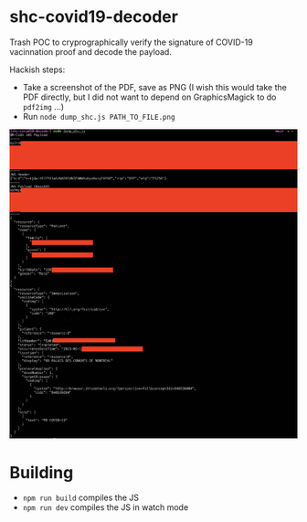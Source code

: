 # shc-covid19-decoder

Trash POC to cryprographically verify the signature of COVID-19 vacinnation proof and decode the payload.

Hackish steps:

- Take a screenshot of the PDF, save as PNG (I wish this would take the PDF directly, but I did not want to depend on GraphicsMagick to do `pdf2img` ...)
- Run `node dump_shc.js PATH_TO_FILE.png`

![demo](demo.png)

# Building

- `npm run build` compiles the JS
- `npm run dev` compiles the JS in watch mode
